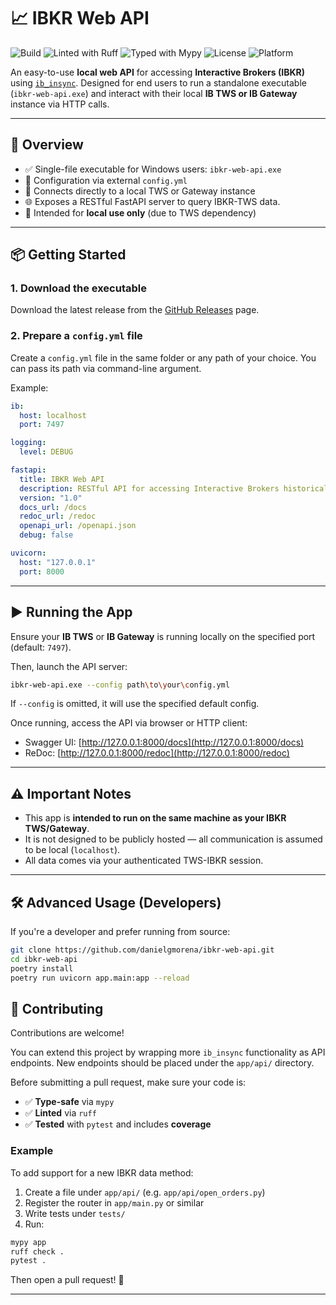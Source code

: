 # 📈 IBKR Web API

![Build](https://github.com/danielgmorena/ibkr-web-api/actions/workflows/ci.yml/badge.svg)
![Linted with Ruff](https://img.shields.io/badge/lint-Ruff-%2300bcd4?logo=python&logoColor=white)
![Typed with Mypy](https://img.shields.io/badge/types-Mypy-%232d3f50)
![License](https://img.shields.io/github/license/danielgmorena/ibkr-web-api)
![Platform](https://img.shields.io/badge/platform-Windows-blue.svg)


An easy-to-use **local web API** for accessing **Interactive Brokers (IBKR)** using [`ib_insync`](https://github.com/erdewit/ib_insync). Designed for end users to run a standalone executable (`ibkr-web-api.exe`) and interact with their local **IB TWS or IB Gateway** instance via HTTP calls.

---

## 🚀 Overview

- ✅ Single-file executable for Windows users: `ibkr-web-api.exe`
- 🧠 Configuration via external `config.yml`
- 🔌 Connects directly to a local TWS or Gateway instance
- 🌐 Exposes a RESTful FastAPI server to query IBKR-TWS data.
- 🔐 Intended for **local use only** (due to TWS dependency)

---

## 📦 Getting Started

### 1. Download the executable

Download the latest release from the [GitHub Releases](https://github.com/danielgmorena/ibkr-web-api/releases) page.

### 2. Prepare a `config.yml` file

Create a `config.yml` file in the same folder or any path of your choice. You can pass its path via command-line argument.

Example:

```yaml
ib:
  host: localhost
  port: 7497

logging:
  level: DEBUG

fastapi:
  title: IBKR Web API
  description: RESTful API for accessing Interactive Brokers historical market data
  version: "1.0"
  docs_url: /docs
  redoc_url: /redoc
  openapi_url: /openapi.json
  debug: false

uvicorn:
  host: "127.0.0.1"
  port: 8000
````

---

## ▶️ Running the App

Ensure your **IB TWS** or **IB Gateway** is running locally on the specified port (default: `7497`).

Then, launch the API server:

```bash
ibkr-web-api.exe --config path\to\your\config.yml
```

If `--config` is omitted, it will use the specified default config.

Once running, access the API via browser or HTTP client:

* Swagger UI: [http://127.0.0.1:8000/docs](http://127.0.0.1:8000/docs)
* ReDoc: [http://127.0.0.1:8000/redoc](http://127.0.0.1:8000/redoc)

---

## ⚠️ Important Notes

* This app is **intended to run on the same machine as your IBKR TWS/Gateway**.
* It is not designed to be publicly hosted — all communication is assumed to be local (`localhost`).
* All data comes via your authenticated TWS-IBKR session.

---

## 🛠️ Advanced Usage (Developers)

If you're a developer and prefer running from source:

```bash
git clone https://github.com/danielgmorena/ibkr-web-api.git
cd ibkr-web-api
poetry install
poetry run uvicorn app.main:app --reload
```

## 🤝 Contributing

Contributions are welcome!

You can extend this project by wrapping more `ib_insync` functionality as API endpoints. New endpoints should be placed under the `app/api/` directory.

Before submitting a pull request, make sure your code is:

* ✅ **Type-safe** via `mypy`
* ✅ **Linted** via `ruff`
* ✅ **Tested** with `pytest` and includes **coverage**

### Example

To add support for a new IBKR data method:

1. Create a file under `app/api/` (e.g. `app/api/open_orders.py`)
2. Register the router in `app/main.py` or similar
3. Write tests under `tests/`
4. Run:

```bash
mypy app
ruff check .
pytest .
```

Then open a pull request! 🚀

---